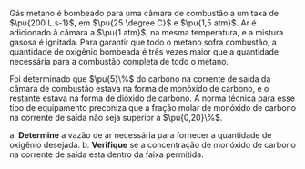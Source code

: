 Gás metano é bombeado para uma câmara de combustão a um taxa de $\pu{200 L.s-1}$, em $\pu{25 \degree C}$ e $\pu{1,5 atm}$. Ar é adicionado à câmara a $\pu{1 atm}$, na mesma temperatura, e a mistura gasosa é ignitada. Para garantir que todo o metano sofra combustão, a quantidade de oxigênio bombeada é três vezes maior que a quantidade necessária para a combustão completa de todo o metano. 

Foi determinado que $\pu{5}\%$ do carbono na corrente de saída da câmara de combustão estava na forma de monóxido de carbono, e o restante estava na forma de dióxido de carbono. A norma técnica para esse tipo de equipamento preconiza que a fração molar de monóxido de carbono na corrente de saída não seja superior a $\pu{0,20}\%$.

a. **Determine** a vazão de ar necessária para fornecer a quantidade de oxigênio desejada.
b. **Verifique** se a concentração de monóxido de carbono na corrente de saída esta dentro da faixa permitida.
